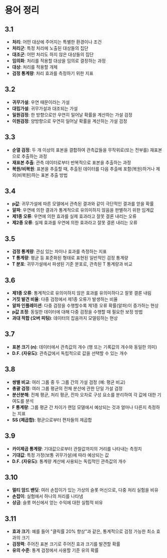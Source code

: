 # 용어 정리

## 3.1 
- **처리**: 어떤 대상에 주어지는 특별한 환경이나 조건  
- **처리군**: 특정 처리에 노출된 대상들의 집단  
- **대조군**: 어떤 처리도 하지 않은 대상들의 집단  
- **임의화**: 처리를 적용할 대상을 임의로 결정하는 과정  
- **대상**: 처리를 적용할 개체  
- **검정 통계량**: 처리 효과를 측정하기 위한 지표  

## 3.2 
- **귀무가설**: 우연 때문이라는 가설  
- **대립가설**: 귀무가설과 대조되는 가설  
- **일원검정**: 한 방향으로만 우연히 일어날 확률을 계산하는 가설 검정  
- **이원검정**: 양방향으로 우연히 일어날 확률을 계산하는 가설 검정  

## 3.3 
- **순열 검정**: 두 개 이상의 표본을 결합하여 관측값들을 무작위로(또는 전부를) 재표본으로 추출하는 과정  
- **재표본 추출**: 관측 데이터로부터 반복적으로 표본을 추출하는 과정  
- **복원/비복원**: 표본을 추출할 때, 추출된 데이터를 다음 추출에 포함(복원)하거나 제외(비복원)하는 표본 추출 방법  

## 3.4
- **p값**: 귀무가설에 따른 모델에서 관측된 결과와 같이 극단적인 결과를 얻을 확률  
- **알파**: 우연에 의한 결과가 통계적으로 유의미하지 않음을 판별하기 위한 임계값  
- **제1종 오류**: 우연에 의한 효과를 실제 효과라고 잘못 결론 내리는 오류  
- **제2종 오류**: 실제 효과를 우연에 의한 효과라고 잘못 결론 내리는 오류  

## 3.5 
- **검정 통계량**: 관심 있는 차이나 효과를 측정하는 지표  
- **T 통계량**: 평균 등 표준화된 형태로 표현된 일반적인 검정 통계량  
- **T 분포**: 귀무가설에서 파생된 기준 분포로, 관측된 T 통계량과 비교  

## 3.6 
- **제1종 오류**: 통계적으로 유의미하지 않은 효과를 유의미하다고 잘못 결론 내림  
- **거짓 발견 비율**: 다중 검정에서 제1종 오류가 발생하는 비율  
- **알파 인플레이션**: 다중 검정을 수행할수록 제1종 오류 확률(알파)이 증가하는 현상  
- **p값 조정**: 동일한 데이터에 대해 다중 검정을 수행할 때 필요한 보정 방법  
- **과대 적합 (오버 피팅)**: 데이터의 잡음까지 모델링하는 현상  

## 3.7
- **표본 크기 (n)**: 데이터에서 관측값의 개수 (행 또는 기록값의 개수와 동일한 의미)  
- **D.F. (자유도)**: 관측값에서 독립적으로 값을 선택할 수 있는 개수  

## 3.8 
- **쌍별 비교**: 여러 그룹 중 두 그룹 간의 가설 검정 (예: 평균 비교)  
- **총괄 검정**: 여러 그룹 평균의 전체 분산에 관한 단일 가설 검정  
- **분산분해**: 전체 평균, 처리 평균, 잔차 오차로 구성 요소를 분리하여 각 값에 대한 기여도를 분석  
- **F 통계량**: 그룹 평균 간 차이가 랜덤 모델에서 예상되는 것과 얼마나 다른지 측정하는 지표  
- **SS (제곱합)**: 평균으로부터 편차들의 제곱합  

## 3.9 
- **카이제곱 통계량**: 기대값으로부터 관찰값까지의 거리를 나타내는 측정치  
- **기대값**: 특정 가정(보통 귀무가설)에 따라 예상되는 값  
- **D.F. (자유도)**: 통계량 계산에 사용되는 독립적인 관측값의 개수  

## 3.10 
- **멀티 암드 밴딧**: 여러 손잡이가 있는 가상의 슬롯 머신으로, 다중 처리 실험을 비유  
- **손잡이**: 실험에서 하나의 처리를 나타냄  
- **상금**: 슬롯 머신에서 얻는 수익에 대한 실험적 비유  

## 3.11
- **효과 크기**: 예를 들어 "클릭률 20% 향상"과 같은, 통계적으로 검정 가능한 최소 효과의 크기  
- **검정력**: 주어진 표본 크기로 주어진 효과 크기를 발견할 확률  
- **유의 수준**: 통계 검정에서 사용할 기준 유의 확률  
